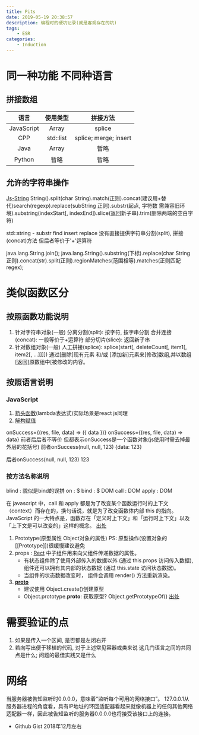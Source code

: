 ```yaml
---
title: Pits
date: 2019-05-19 20:38:57
description: 编程时的硬坑记录(就是客观存在的坑)
tags:
    - ESR
categories:
    - Induction
---
```



# 同一种功能 不同种语言
## 拼接数组

|    语言    |  使用类型  |        拼接方法        |
| :--------: | :-------: | :-------------------: |
| JavaScript |   Array   |        splice         |
|    CPP     | std::list | splice; merge; insert |
|    Java    |   Array   |         暂略          |
|   Python   |   暂略    |         暂略          |



## 允许的字符串操作
[Js-String](https://developer.mozilla.org/zh-CN/docs/Web/JavaScript/Reference/Global_Objects/String)
String().split(char String).match(正则).concat(建议用+替代)search(regexp).replace(subString 正则).substr(起点, 字符数 需兼容旧环境).substring(indexStart[, indexEnd]).slice(返回新子串).trim(删除两端的空白字符)

std::string   -     substr find insert  replace 没有直接提供字符串分割(split), 拼接(concat)方法 但后者等价于'+'运算符

java.lang.String.join();
java.lang.String().substring(下标).replace(char String 正则).concat(str).split(正则).regionMatches(范围相等).matches(正则匹配regex);


# 类似函数区分
## 按照函数功能说明
1. 针对字符串对象(一般)
分离分割(split):  按字符, 按字串分割
合并连接(concat): 一般等价于+运算符
部分切片(slice): 返回新子串
1. 针对数组对象(一般)
人工拼接(splice): splice(start[, deleteCount[, item1[, item2[, ...]]]])
      通过[删除]现有元素 和/或 [添加新]元素来[修改]数组,并以数组[返回]原数组中[被修改的内容。


## 按照语言说明
### JavaScript
1. [箭头函数](https://developer.mozilla.org/zh-CN/docs/Web/JavaScript/Reference/Functions/Arrow_functions)(lambda表达式)实际场景是react js同理
2. [解构赋值](https://developer.mozilla.org/zh-CN/docs/Web/JavaScript/Reference/Operators/Destructuring_assignment)

onSuccess={(res, file, data) => ({ data })}
onSuccess={(res, file, data) => data}
前者后后者不等价
但都表示onSuccess是一个函数对象(js使用时需去掉最外层的花括号)
前者onSuccess(null, null, 123)
{data: 123}

后者onSuccess(null, null, 123)
123

### 按方法名称说明
blind : 貌似是bind的误拼
on : $
bind : $ DOM
call : DOM
apply : DOM

在 javascript 中，call 和 apply 都是为了改变某个函数运行时的上下文（context）而存在的，换句话说，就是为了改变函数体内部 this 的指向。
JavaScript 的一大特点是，函数存在「定义时上下文」和「运行时上下文」以及「上下文是可以改变的」这样的概念。
[出处](web.jobbole.com/83642/)

1. Prototype(原型属性 Object对象的属性)
PS: 原型操作(设置对象的[[Prototype]])很缓慢建议避免
2. props : [Rect](https://react.docschina.org/) 中子组件用来向父组件传递数据的属性。
    - 有状态组件除了使用外部传入的数据以外 (通过 this.props 访问传入数据), 组件还可以拥有其内部的状态数据 (通过 this.state 访问状态数据)。
    - 当组件的状态数据改变时， 组件会调用 render() 方法重新渲染。
3. [__proto__](https://developer.mozilla.org/zh-CN/docs/Web/JavaScript/Reference/Global_Objects/Object/proto)
    - 建议使用 Object.create()创建原型
    - Object.prototype.__proto__: 获取原型?  Object.getPrototypeOf() [出处](https://xxxgitone.github.io/2017/06/08/一篇文章看懂-proto-和prototype的关系及区别/)


# 需要验证的点
1. 如果是传入一个区间, 是否都是左闭右开
2. 若向写出便于移植的代码, 对于上述常见容器或类来说 这几门语言之间的共同点是什么; 问题的最佳实践又是什么



# 网络
当服务器被告知监听时0.0.0.0，意味着“监听每个可用的网络接口”。
127.0.0.1从服务器进程的角度看，具有IP地址的环回适配器看起来就像机器上的任何其他网络适配器一样，因此被告知监听的服务器0.0.0.0也将接受该接口上的连接。

- Github Gist 2018年12月左右
